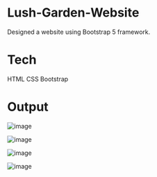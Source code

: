 # Lush-Garden-Website
Designed a website using Bootstrap 5 framework.

# Tech
HTML
CSS
Bootstrap

# Output
![image](https://user-images.githubusercontent.com/92794107/217826489-8b0a2e0b-4fa4-47af-8016-61badc9f563d.png)

![image](https://user-images.githubusercontent.com/92794107/217827969-b88cd9dd-33e1-4841-ab8f-e79f7f83fa92.png)

![image](https://user-images.githubusercontent.com/92794107/217828130-7da07adc-b563-4976-a7f9-f1b1192c8cb5.png)

![image](https://user-images.githubusercontent.com/92794107/217828497-187a90c4-f66c-42dd-9174-1c6eac87b288.png)

